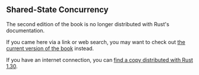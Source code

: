 ## Shared-State Concurrency

The second edition of the book is no longer distributed with Rust's documentation.

If you came here via a link or web search, you may want to check out [the current
version of the book](../ch16-03-shared-state.md) instead.

If you have an internet connection, you can [find a copy distributed with
Rust
1.30](https://doc.rust-lang.org/1.30.0/book/second-edition/ch16-03-shared-state.html).